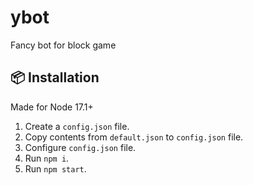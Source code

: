 # ybot
Fancy bot for block game

## 📦 Installation
Made for Node 17.1+

1. Create a `config.json` file.
2. Copy contents from `default.json` to `config.json` file.
3. Configure `config.json` file.
4. Run `npm i`.
5. Run `npm start`.